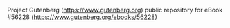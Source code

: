 Project Gutenberg (https://www.gutenberg.org) public repository for
eBook #56228 (https://www.gutenberg.org/ebooks/56228)
